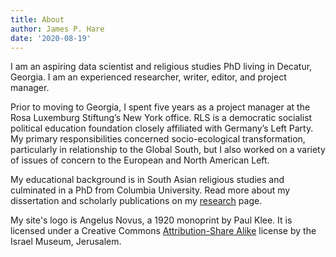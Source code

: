 ```yaml
---
title: About
author: James P. Hare
date: '2020-08-19'
---
```


I am an aspiring data scientist and religious studies PhD living in Decatur, Georgia. I am an experienced researcher, writer, editor, and project manager.

Prior to moving to Georgia, I spent five years as a project manager at the Rosa Luxemburg Stiftung’s New York office. RLS is a democratic socialist political education foundation closely affiliated with Germany’s Left Party. My primary responsibilities concerned socio-ecological transformation, particularly in relationship to the Global South, but I also worked on a variety of issues of concern to the European and North American Left.

My educational background is in South Asian religious studies and culminated in a PhD from Columbia University. Read more about my dissertation and scholarly publications on my [research](/research/) page.

My site's logo is Angelus Novus, a 1920 monoprint by Paul Klee. It is licensed under a Creative Commons [Attribution-Share Alike](https://creativecommons.org/licenses/by-sa/3.0/deed.en) license by the Israel Museum, Jerusalem.


